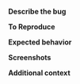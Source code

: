 **Describe the bug**

**To Reproduce**

**Expected behavior**

**Screenshots**

**Additional context**

